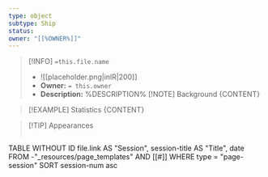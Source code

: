 ```yaml
---
type: object
subtype: Ship
status: 
owner: "[[%OWNER%]]"
---
```


>[!INFO] `=this.file.name`
>- ![[placeholder.png|inlR|200]]
>- **Owner:** `= this.owner`
> - **Description:** %DESCRIPTION% 
>[!NOTE] Background
> {CONTENT}

 >[!EXAMPLE] Statistics
 > {CONTENT}

>[!TIP] Appearances
>```dataview
TABLE WITHOUT ID file.link AS "Session", session-title AS "Title", date
FROM -"_resources/page_templates" AND [[#]]
WHERE type = "page-session"
SORT session-num asc